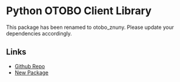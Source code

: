 # Python OTOBO Client Library

This package has been renamed to otobo_znuny. Please update your dependencies accordingly.
## Links
- [Github Repo](https://github.com/Softoft/otobo-znuny-python-client)
- [New Package](https://pypi.org/project/otobo_znuny/)
